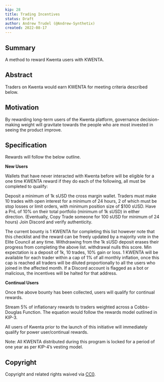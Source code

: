 ```yaml
---
kip: 28
title: Trading Incentives 
status: Draft
author: Andrew Trudel (@Andrew-Synthetix)
created: 2022-08-17
---
```


## Summary

A method to reward Kwenta users with KWENTA.

## Abstract

Traders on Kwenta would earn KWENTA for meeting criteria described below. 

## Motivation

By rewarding long-term users of the Kwenta platform, governance decision-making weight will gravitate towards the people who are most invested in seeing the product improve. 

## Specification

Rewards will follow the below outline. 

**New Users** 

Wallets that have never interacted with Kwenta before will be eligible for a one time KWENTA reward if they do each of the following, all must be completed to qualify: 

Deposit a minimum of 1k sUSD the cross margin wallet.
Traders must make 10 trades with open interest for a minimum of 24 hours, 2 of which must be stop losses or limit orders, with minimum position size of $100 sUSD. 
Have a PnL of 10% on their total portfolio (minimum of 1k sUSD) in either direction.
(Eventually, Copy Trade someone for 100 sUSD for minimum of 24 hours)
Join Discord and verify authenticity.

The current bounty is 1 KWENTA for completing this list however note that this checklist and the reward can be freely updated by a majority vote in the Elite Council at any time. Withdrawing from the 1k sUSD deposit erases their progress from completing the above list. withdrawal nulls this score. Min expectation is a deposit of 1k, 10 trades, 10% gain or loss. 1 KWENTA will be available for each trader within a cap of 1% of all monthly inflation, once this cap is reached all traders will be diluted proportionally to all the users who joined in the affected month. If a Discord account is flagged as a bot or malicious, the incentives will be halted for that address. 

**Continual Users**

Once the above bounty has been collected, users will qualify for continual rewards. 

Stream 5% of inflationary rewards to traders weighted across a Cobbs-Douglas Function. The equation would follow the rewards model outlined in KIP-3. 

All users of Kwenta prior to the launch of this initiative will immediately qualify for power user/continual rewards. 

Note: All KWENTA distributed during this program is locked for a period of one year as per KIP-4’s vesting model. 

## Copyright 

Copyright and related rights waived via [CC0](https://creativecommons.org/publicdomain/zero/1.0/).

